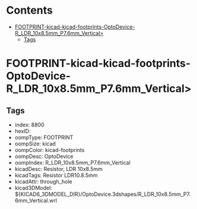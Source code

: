



Contents
========

* [FOOTPRINT-kicad-kicad-footprints-OptoDevice-R_LDR_10x8.5mm_P7.6mm_Vertical>](#footprint-kicad-kicad-footprints-optodevice-r_ldr_10x85mm_p76mm_vertical)
	* [Tags](#tags)

# FOOTPRINT-kicad-kicad-footprints-OptoDevice-R_LDR_10x8.5mm_P7.6mm_Vertical>

## Tags

- index: 8800
- hexID: 
- oompType: FOOTPRINT
- oompSize: kicad
- oompColor: kicad-footprints
- oompDesc: OptoDevice
- oompIndex: R_LDR_10x8.5mm_P7.6mm_Vertical
- kicadDesc: Resistor, LDR 10x8.5mm
- kicadTags: Resistor LDR10.8.5mm
- kicadAttr: through_hole
- kicad3DModel: ${KICAD6_3DMODEL_DIR}/OptoDevice.3dshapes/R_LDR_10x8.5mm_P7.6mm_Vertical.wrl
